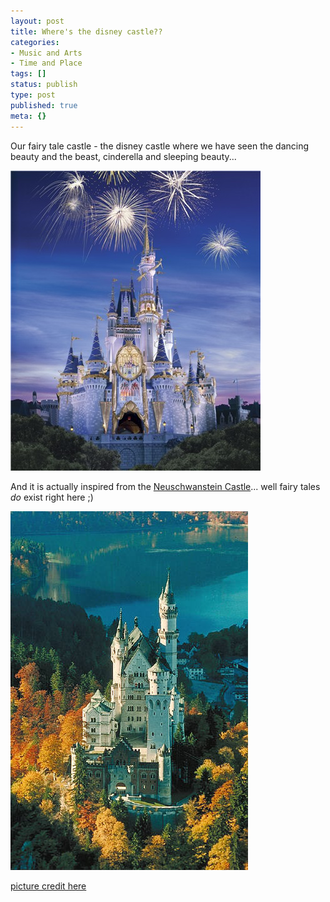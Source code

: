 ```yaml
---
layout: post
title: Where's the disney castle??
categories:
- Music and Arts
- Time and Place
tags: []
status: publish
type: post
published: true
meta: {}
---
```

Our fairy tale castle - the disney castle where we have seen the dancing beauty and the beast, cinderella and sleeping beauty...

![](/img/disneycastle.jpg)

And it is actually inspired from the [Neuschwanstein Castle](http://en.wikipedia.org/wiki/Neuschwanstein)... well fairy tales _do_ exist right here ;)

![](/img/neuschwansteincastle.jpg)

[picture credit here](http://www.texasgirlschoir.org/lgtr00/NeuschwansteinCastle1.jpg)
